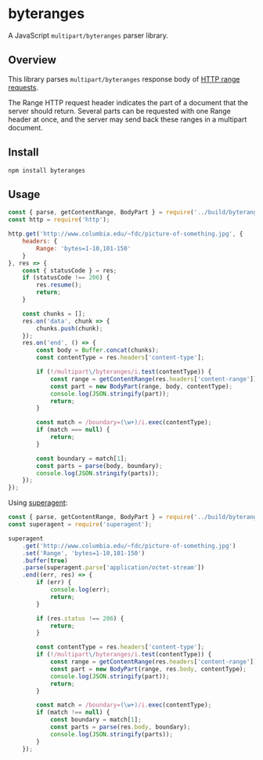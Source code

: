 # byteranges

A JavaScript `multipart/byteranges` parser library.

## Overview

This library parses `multipart/byteranges` response body of [HTTP range requests](https://developer.mozilla.org/en-US/docs/Web/HTTP/Range_requests).

The Range HTTP request header indicates the part of a document that the server should return. Several parts can be requested with one Range header at once, and the server may send back these ranges in a multipart document.

## Install

```
npm install byteranges
```

## Usage

```js
const { parse, getContentRange, BodyPart } = require('../build/byteranges');
const http = require('http');

http.get('http://www.columbia.edu/~fdc/picture-of-something.jpg', {
    headers: {
        Range: 'bytes=1-10,101-150'
    }
}, res => {
    const { statusCode } = res;
    if (statusCode !== 206) {
        res.resume();
        return;
    }

    const chunks = [];
    res.on('data', chunk => {
        chunks.push(chunk);
    });
    res.on('end', () => {
        const body = Buffer.concat(chunks);
        const contentType = res.headers['content-type'];

        if (!/multipart\/byteranges/i.test(contentType)) {
            const range = getContentRange(res.headers['content-range']);
            const part = new BodyPart(range, body, contentType);
            console.log(JSON.stringify(part));
            return;
        }

        const match = /boundary=(\w+)/i.exec(contentType);
        if (match === null) {
            return;
        }

        const boundary = match[1];
        const parts = parse(body, boundary);
        console.log(JSON.stringify(parts));
    });
});
```

Using [superagent](https://github.com/ladjs/superagent):

```js
const { parse, getContentRange, BodyPart } = require('../build/byteranges');
const superagent = require('superagent');

superagent
    .get('http://www.columbia.edu/~fdc/picture-of-something.jpg')
    .set('Range', 'bytes=1-10,101-150')
    .buffer(true)
    .parse(superagent.parse['application/octet-stream'])
    .end((err, res) => {
        if (err) {
            console.log(err);
            return;
        }

        if (res.status !== 206) {
            return;
        }

        const contentType = res.headers['content-type'];
        if (!/multipart\/byteranges/i.test(contentType)) {
            const range = getContentRange(res.headers['content-range']);
            const part = new BodyPart(range, res.body, contentType);
            console.log(JSON.stringify(part));
            return;
        }

        const match = /boundary=(\w+)/i.exec(contentType);
        if (match !== null) {
            const boundary = match[1];
            const parts = parse(res.body, boundary);
            console.log(JSON.stringify(parts));
        }
    });
```